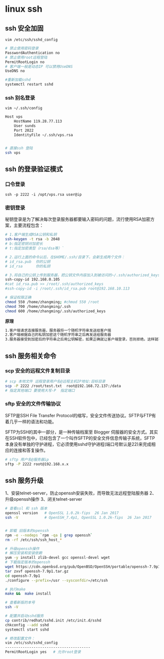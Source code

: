 # linux ssh

## ssh 安全加固

`vim /etc/ssh/sshd_config`

```bash
# 禁止使用密码登录  
PasswordAuthentication no
# 禁止使用root远程登陆
PermitRootLogin no
# 客户端一般是动态IP 可以禁用UseDNS
UseDNS no

#重新加载sshd
systemctl restart sshd
```

### ssh 别名登录

`vim ~/.ssh/config`

```bash
Host vps
    HostName 119.28.77.113
    User sunds
    Port 2022
    IdentityFile ~/.ssh/vps.rsa


# 直接ssh 登陆
ssh vps
```

## ssh 的登录验证模式

### 口令登录

`ssh -p 2222 -i /opt/vps.rsa user@ip`

### 密钥登录

秘钥登录是为了解决每次登录服务器都要输入密码的问题，流行使用RSA加密方案，主要流程包含：

```bash
# 1.客户端生成RSA公钥和私钥
ssh-keygen -t rsa -b 2048
# b:指定密钥对加密长
# t:指定加密类型（rsa/dsa等）`

# 2.运行上面的命令以后，在$HOME/.ssh/目录下，会新生成两个文件：
# id_rsa.pub  你的公钥
# id_rsa      你的私钥

# 3.将自己的公钥上传到服务器，把公钥文件内容加入到被访问的~/.ssh/authorized_keys文件中
ssh-copy-id 192.168.0.105
#cat id_rsa.pub >> /root/.ssh/authorized_keys
#ssh-copy-id -i /root/.ssh/id_rsa.pub root@192.168.10.113

# 保证权限正确
chmod 550 /home/zhangming; #chmod 550 /root
chmod 700 /home/zhangming/.ssh 
chmod 600 /home/zhangming/.ssh/authorized_keys
```

**原理**

```bash
1.客户端请求连接服务器，服务器将一个随机字符串发送给客户端
2.客户端根据自己的私钥加密这个随机字符串之后再发送给服务器
3.服务器接受到加密后的字符串之后用公钥解密，如果正确就让客户端登录，否则拒绝。这样就不用使用密码了。

```

## ssh 服务相关命令

### scp 安全的远程文件复制目录

```bash
# scp 本地文件 远程登录用户名@远程主机IP地址:目标目录
scp -P 2222 /root/test.txt  root@192.168.72.137:/data
# 指定其他端口 要使用大写-P  指定端口
```

### sftp 安全的文件传输协议

SFTP是SSH File Transfer Protocol的缩写，安全文件传送协议。SFTP与FTP有着几乎一样的语法和功能。

SFTP为SSH的其中一部分，是一种传输档案至 Blogger 伺服器的安全方式。其实在SSH软件包中，已经包含了一个叫作SFTP的安全文件信息传输子系统，SFTP本身没有单独的守护进程，它必须使用sshd守护进程(端口号默认是22)来完成相应的连接和答复操作。

```bash
# sftp 用户名@服务器ip
sftp -P 2222 root@192.168.x.x
```

## ssh 服务升级

1、安装telnet-server，防止openssh安装失败，而导致无法远程登陆服务器
2、升级openssh操作
3、闭关telnet-server

```bash
# 查看ssl 和 ssh 版本
openssl version   # OpenSSL 1.0.2k-fips  26 Jan 2017
ssh -V            # OpenSSH_7.4p1, OpenSSL 1.0.2k-fips  26 Jan 2017


# 卸载 旧版本的openssh
rpm -e --nodeps `rpm -qa | grep openssh`
rm -rf /etc/ssh/ssh_host_*

# 升级openssh操作
# 解压安装和安装依赖
yum -y install zlib-devel gcc openssl-devel wget
# 下载指定版本的openssh 
wget https://cdn.openbsd.org/pub/OpenBSD/OpenSSH/portable/openssh-7.9p1.tar.gz
tar zxvf openssh-7.9p1.tar.gz
cd openssh-7.9p1
./configure --prefix=/usr --sysconfdir=/etc/ssh

# 执行make
make &&  make install

# 查看新版的本号
ssh -V

# 配置并启动sshd服务
cp contrib/redhat/sshd.init /etc/init.d/sshd
chkconfig --add sshd
systemctl start sshd

# 修改配置文件：
vim /etc/ssh/sshd_config
---------------------------------------
PermitRootLogin yes   # 允许root登录
```

‍
